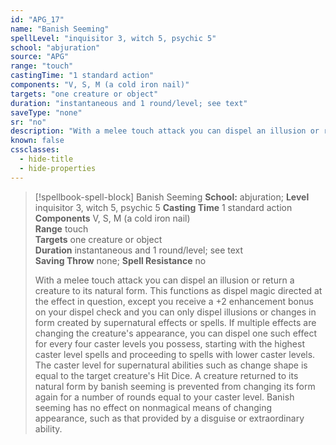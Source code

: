 ```yaml
---
id: "APG_17"
name: "Banish Seeming"
spellLevel: "inquisitor 3, witch 5, psychic 5"
school: "abjuration"
source: "APG"
range: "touch"
castingTime: "1 standard action"
components: "V, S, M (a cold iron nail)"
targets: "one creature or object"
duration: "instantaneous and 1 round/level; see text"
saveType: "none"
sr: "no"
description: "With a melee touch attack you can dispel an illusion or return a creature to its natural form. This functions as dispel magic directed at the effect in question, except you receive a +2 enhancement bonus on your dispel check and you can only dispel illusions or changes in form created by supernatural effects or spells. If multiple effects are changing the creature's appearance, you can dispel one such effect for every four caster levels you possess, starting with the highest caster level spells and proceeding to spells with lower caster levels.  The caster level for supernatural abilities such as change shape is equal to the target creature's Hit Dice. A creature returned to its natural form by banish seeming is prevented from changing its form again for a number of rounds equal to your caster level.  Banish seeming has no effect on nonmagical means of changing appearance, such as that provided by a disguise or extraordinary ability."
known: false
cssclasses:
  - hide-title
  - hide-properties
---
```


> [!spellbook-spell-block] Banish Seeming
> **School:** abjuration; **Level** inquisitor 3, witch 5, psychic 5
> **Casting Time** 1 standard action  
> **Components** V, S, M (a cold iron nail)  
> **Range** touch  
> **Targets** one creature or object  
> **Duration** instantaneous and 1 round/level; see text  
> **Saving Throw** none; **Spell Resistance** no
> 
> With a melee touch attack you can dispel an illusion or return a creature to its natural form. This functions as dispel magic directed at the effect in question, except you receive a +2 enhancement bonus on your dispel check and you can only dispel illusions or changes in form created by supernatural effects or spells. If multiple effects are changing the creature's appearance, you can dispel one such effect for every four caster levels you possess, starting with the highest caster level spells and proceeding to spells with lower caster levels.  The caster level for supernatural abilities such as change shape is equal to the target creature's Hit Dice. A creature returned to its natural form by banish seeming is prevented from changing its form again for a number of rounds equal to your caster level.  Banish seeming has no effect on nonmagical means of changing appearance, such as that provided by a disguise or extraordinary ability.